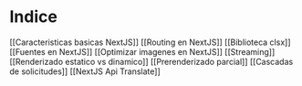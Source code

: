# Indice

[[Caracteristicas basicas NextJS]]
[[Routing en NextJS]]
[[Biblioteca clsx]]
[[Fuentes en NextJS]]
[[Optimizar imagenes en NextJS]]
[[Streaming]]
[[Renderizado estatico vs dinamico]]
[[Prerenderizado parcial]]
[[Cascadas de solicitudes]]
[[NextJS Api Translate]]
